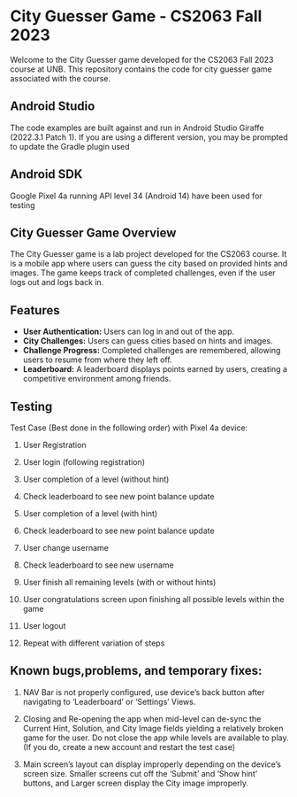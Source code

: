 # City Guesser Game - CS2063 Fall 2023

Welcome to the City Guesser game developed for the CS2063 Fall 2023 course at UNB. This repository contains the code for city guesser game associated with the course.

## Android Studio

The code examples are built against and run in Android Studio Giraffe (2022.3.1 Patch 1). If you are using a different version, you may be prompted to update the Gradle plugin used

## Android SDK
Google Pixel 4a running API level 34 (Android 14) have been used for testing

## City Guesser Game Overview

The City Guesser game is a lab project developed for the CS2063 course. It is a mobile app where users can guess the city based on provided hints and images. The game keeps track of completed challenges, even if the user logs out and logs back in.

## Features

- **User Authentication:** Users can log in and out of the app.
- **City Challenges:** Users can guess cities based on hints and images.
- **Challenge Progress:** Completed challenges are remembered, allowing users to resume from where they left off.
- **Leaderboard:** A leaderboard displays points earned by users, creating a competitive environment among friends.

## Testing
Test Case (Best done in the following order) with Pixel 4a device: 
 

1. User Registration 

2. User login (following registration) 

3. User completion of a level (without hint) 

4. Check leaderboard to see new point balance update 

5. User completion of a level (with hint) 

6. Check leaderboard to see new point balance update 

7. User change username 

8. Check leaderboard to see new username 

9. User finish all remaining levels (with or without hints) 

10. User congratulations screen upon finishing all possible levels within the game 

11. User logout 

12. Repeat with different variation of steps 

## Known bugs,problems, and temporary fixes:
1. NAV Bar is not properly configured, use device’s back button after navigating to ‘Leaderboard’ or ‘Settings’ Views. 

2. Closing and Re-opening the app when mid-level can de-sync the Current Hint, Solution, and City Image fields yielding a relatively broken game for the user. Do not close the app while levels are available to play. (If you do, create a new account and restart the test case) 

3. Main screen’s layout can display improperly depending on the device’s screen size. Smaller screens cut off the ‘Submit’ and ‘Show hint’ buttons, and Larger screen display the City image improperly. 

